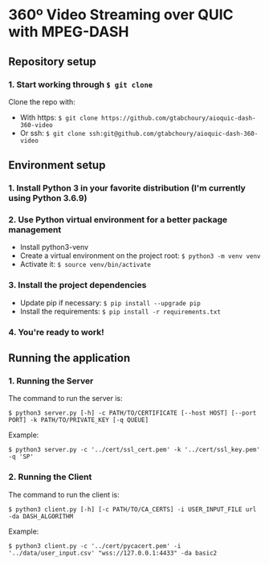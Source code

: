 # 360º Video Streaming over QUIC with MPEG-DASH
## Repository setup

### 1. Start working through `$ git clone`
Clone the repo with:
   - With https: `$ git clone https://github.com/gtabchoury/aioquic-dash-360-video`
   - Or ssh: `$ git clone ssh:git@github.com/gtabchoury/aioquic-dash-360-video`

## Environment setup
### 1. Install Python 3 in your favorite distribution (I'm currently using Python 3.6.9)
### 2. Use Python virtual environment for a better package management
  - Install python3-venv
  - Create a virtual environment on the project root: `$ python3 -m venv venv`
  - Activate it: `$ source venv/bin/activate`
### 3. Install the project dependencies
  - Update pip if necessary: `$ pip install --upgrade pip`
  - Install the requirements: `$ pip install -r requirements.txt`
### 4. You're ready to work!

## Running the application
### 1. Running the Server
The command to run the server is:

`$ python3 server.py [-h] -c PATH/TO/CERTIFICATE [--host HOST] [--port PORT] -k PATH/TO/PRIVATE_KEY [-q QUEUE]`

Example:

`$ python3 server.py -c '../cert/ssl_cert.pem' -k '../cert/ssl_key.pem' -q 'SP'`

### 2. Running the Client
The command to run the client is:

`$ python3 client.py [-h] [-c PATH/TO/CA_CERTS] -i USER_INPUT_FILE url -da DASH_ALGORITHM`

Example:

`$ python3 client.py -c '../cert/pycacert.pem' -i '../data/user_input.csv' "wss://127.0.0.1:4433" -da basic2`

